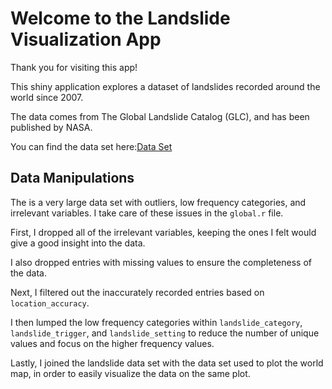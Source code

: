 # Welcome to the Landslide Visualization App

Thank you for visiting this app!

This shiny application explores a dataset of landslides recorded around the world since 2007.

The data comes from The Global Landslide Catalog (GLC), and has been published by NASA.

You can find the data set here:[Data Set](https://catalog.data.gov/dataset/global-landslide-catalog-export-e5a5f)

## Data Manipulations

The is a very large data set with outliers, low frequency categories, and irrelevant variables. I take care of these issues in the `global.r` file. 

First, I dropped all of the irrelevant variables, keeping the ones I felt would give a good insight into the data.

I also dropped entries with missing values to ensure the completeness of the data.

Next, I filtered out the inaccurately recorded entries based on `location_accuracy`. 

I then lumped the low frequency categories within `landslide_category`, `landslide_trigger`, and `landslide_setting` to reduce the number of unique values and focus on the higher frequency values. 

Lastly, I joined the landslide data set with the data set used to plot the world map, in order to easily visualize the data on the same plot.